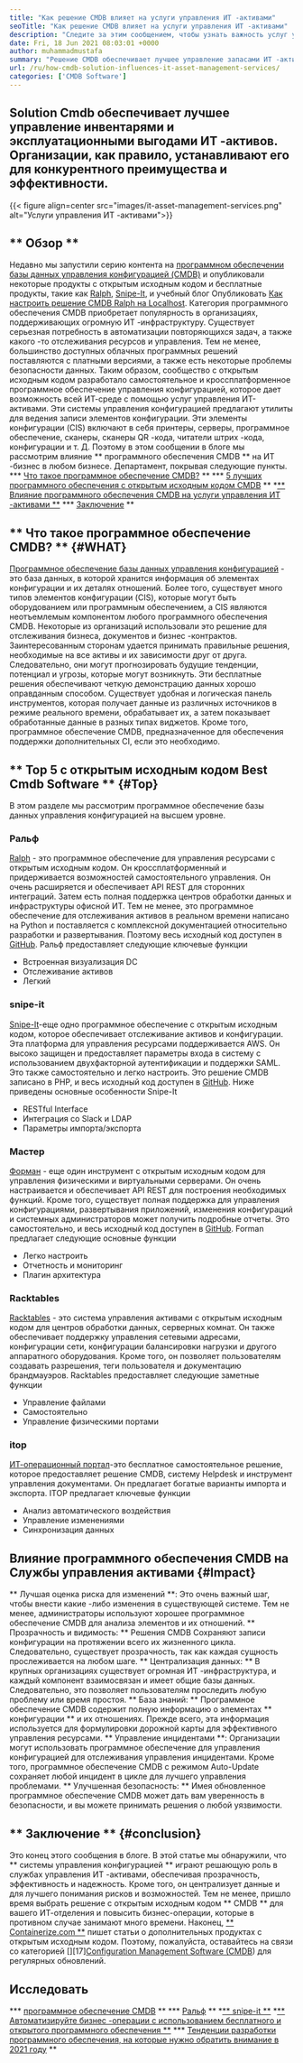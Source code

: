 ```yaml
---
title: "Как решение CMDB влияет на услуги управления ИТ -активами" 
seoTitle: "Как решение CMDB влияет на услуги управления ИТ -активами" 
description: "Следите за этим сообщением, чтобы узнать важность услуг управления ИТ -активами с открытым исходным кодом и бесплатного программного обеспечения CMDB для управления многочисленными элементами конфигурации." 
date: Fri, 18 Jun 2021 08:03:01 +0000
author: muhammadmustafa
summary: "Решение CMDB обеспечивает лучшее управление запасами ИТ -активов и эксплуатационные выгоды. Организации, как правило, устанавливают его для конкурентного преимущества и эффективности." 
url: /ru/how-cmdb-solution-influences-it-asset-management-services/
categories: ['CMDB Software']
---
```


## Solution Cmdb обеспечивает лучшее управление инвентарями и эксплуатационными выгодами ИТ -активов. Организации, как правило, устанавливают его для конкурентного преимущества и эффективности.

{{< figure align=center src="images/it-asset-management-services.png" alt="Услуги управления ИТ -активами">}}


## ** Обзор **
Недавно мы запустили серию контента на [программном обеспечении базы данных управления конфигурацией (CMDB)][1] и опубликовали некоторые продукты с открытым исходным кодом и бесплатные продукты, такие как [Ralph][2], [Snipe-It][3], и учебный блог Опубликовать [Как настроить решение CMDB Ralph на Localhost][4]. Категория программного обеспечения CMDB приобретает популярность в организациях, поддерживающих огромную ИТ -инфраструктуру. Существует серьезная потребность в автоматизации повторяющихся задач, а также какого -то отслеживания ресурсов и управления. Тем не менее, большинство доступных облачных программных решений поставляются с платными версиями, а также есть некоторые проблемы безопасности данных. Таким образом, сообщество с открытым исходным кодом разработало самостоятельное и кроссплатформенное программное обеспечение управления конфигурацией, которое дает возможность всей ИТ-среде с помощью услуг управления ИТ-активами.
Эти системы управления конфигурацией предлагают утилиты для ведения записи элементов конфигурации. Эти элементы конфигурации (CIS) включают в себя принтеры, серверы, программное обеспечение, сканеры, сканеры QR -кода, читатели штрих -кода, конфигурации и т. Д. Поэтому в этом сообщении в блоге мы рассмотрим влияние ** программного обеспечения CMDB ** на ИТ -бизнес в любом бизнесе. Департамент, покрывая следующие пункты.
  *** [Что такое программное обеспечение CMDB?][5] **
  *** [5 лучших программного обеспечения с открытым исходным кодом CMDB][6] **
  *[** Влияние программного обеспечения CMDB на услуги управления ИТ -активами **][7]
  *** [Заключение][8] **

## ** Что такое программное обеспечение CMDB? ** {#WHAT}
[Программное обеспечение базы данных управления конфигурацией][1] - это база данных, в которой хранится информация об элементах конфигурации и их деталях отношений. Более того, существует много типов элементов конфигурации (CIS), которые могут быть оборудованием или программным обеспечением, а CIS являются неотъемлемым компонентом любого программного обеспечения CMDB. Некоторые из организаций использовали это решение для отслеживания бизнеса, документов и бизнес -контрактов. Заинтересованным сторонам удается принимать правильные решения, необходимые на все активы и их зависимости друг от друга. Следовательно, они могут прогнозировать будущие тенденции, потенциал и угрозы, которые могут возникнуть. Эти бесплатные решения обеспечивают четкую демонстрацию данных хорошо оправданным способом. Существует удобная и логическая панель инструментов, которая получает данные из различных источников в режиме реального времени, обрабатывает их, а затем показывает обработанные данные в разных типах виджетов. Кроме того, программное обеспечение CMDB, предназначенное для обеспечения поддержки дополнительных CI, если это необходимо.

## ** Top 5 с открытым исходным кодом Best Cmdb Software ** {#Top}
В этом разделе мы рассмотрим программное обеспечение базы данных управления конфигурацией на высшем уровне.

### Ральф
[Ralph][2] - это программное обеспечение для управления ресурсами с открытым исходным кодом. Он кроссплатформенный и придерживается возможностей самостоятельного управления. Он очень расширяется и обеспечивает API REST для сторонних интеграций. Затем есть полная поддержка центров обработки данных и инфраструктуры офисной ИТ. Тем не менее, это программное обеспечение для отслеживания активов в реальном времени написано на Python и поставляется с комплексной документацией относительно разработки и развертывания. Поэтому весь исходный код доступен в [GitHub][9].
Ральф предоставляет следующие ключевые функции
  * Встроенная визуализация DC
  * Отслеживание активов
  * Легкий

### snipe-it
[Snipe-It][3]-еще одно программное обеспечение с открытым исходным кодом, которое обеспечивает отслеживание активов и конфигурации. Эта платформа для управления ресурсами поддерживается AWS. Он высоко защищен и предоставляет параметры входа в систему с использованием двухфакторной аутентификации и поддержки SAML. Это также самостоятельно и легко настроить. Это решение CMDB записано в PHP, и весь исходный код доступен в [GitHub][10].
Ниже приведены основные особенности Snipe-It
  * RESTful Interface
  * Интеграция со Slack и LDAP
  * Параметры импорта/экспорта

### Мастер
[Форман][11] - еще один инструмент с открытым исходным кодом для управления физическими и виртуальными серверами. Он очень настраивается и обеспечивает API REST для построения необходимых функций. Кроме того, существует полная поддержка для управления конфигурациями, развертывания приложений, изменения конфигураций и системных администраторов может получить подробные отчеты. Это самостоятельно, и весь исходный код доступен в [GitHub][12].
Forman предлагает следующие основные функции
  * Легко настроить
  * Отчетность и мониторинг
  * Плагин архитектура

### Racktables
[Racktables][13] - это система управления активами с открытым исходным кодом для центров обработки данных, серверных комнат. Он также обеспечивает поддержку управления сетевыми адресами, конфигурации сети, конфигурации балансировки нагрузки и другого аппаратного оборудования. Кроме того, он позволяет пользователям создавать разрешения, теги пользователя и документацию брандмауэров.
Racktables предоставляет следующие заметные функции
  * Управление файлами
  * Самостоятельно
  * Управление физическими портами

### itop
[ИТ-операционный портал][14]-это бесплатное самостоятельное решение, которое предоставляет решение CMDB, систему Helpdesk и инструмент управления документами. Он предлагает богатые варианты импорта и экспорта.
ITOP предлагает ключевые функции
  * Анализ автоматического воздействия
  * Управление изменениями
  * Синхронизация данных

## Влияние программного обеспечения CMDB на [][15] Службы управления активами {#Impact}
** Лучшая оценка риска для изменений **: Это очень важный шаг, чтобы внести какие -либо изменения в существующей системе. Тем не менее, администраторы используют хорошее программное обеспечение CMDB для анализа элементов и их отношений.
** Прозрачность и видимость: ** Решения CMDB Сохраняют записи конфигурации на протяжении всего их жизненного цикла. Следовательно, существует прозрачность, так как каждая сущность прослеживается на любом шаге.
** Централизация данных: ** В крупных организациях существует огромная ИТ -инфраструктура, и каждый компонент взаимосвязан и имеет общие базы данных. Следовательно, это позволяет пользователям проследить любую проблему или время простоя.
** База знаний: ** Программное обеспечение CMDB содержит полную информацию о элементах ** конфигурации ** и их отношениях. Прежде всего, эта информация используется для формулировки дорожной карты для эффективного управления ресурсами.
** Управление инцидентами **: Организации могут использовать программное обеспечение для управления конфигурацией для отслеживания управления инцидентами. Кроме того, программное обеспечение CMDB с режимом Auto-Update сохраняет любой инцидент в цикле для лучшего управления проблемами.
** Улучшенная безопасность: ** Имея обновленное программное обеспечение CMDB может дать вам уверенность в безопасности, и вы можете принимать решения о любой уязвимости.

## ** Заключение ** {#conclusion}
Это конец этого сообщения в блоге. В этой статье мы обнаружили, что ** системы управления конфигурацией ** играют решающую роль в службах управления ИТ -активами, обеспечивая прозрачность, эффективность и надежность. Кроме того, он централизует данные и для лучшего понимания рисков и возможностей. Тем не менее, пришло время выбрать решение с открытым исходным кодом ** CMDB ** для вашего ИТ-отделения и повысить бизнес-операции, которые в противном случае занимают много времени.
Наконец, [** Containerize.com **][16] пишет статьи о дополнительных продуктах с открытым исходным кодом. Поэтому, пожалуйста, оставайтесь на связи со категорией [][][17][17][Configuration Management Software (CMDB][1]) для регулярных обновлений.

## Исследовать
  *** [программное обеспечение CMDB][1] **
  *** [Ральф][2] **
  *[** snipe-it **][3]
  *[** Автоматизируйте бизнес -операции с использованием бесплатного и открытого программного обеспечения **][18]
  *** [Тенденции разработки программного обеспечения, на которые нужно обратить внимание в 2021 году][19] **

  
[1]: https://products.containerize.com/cmdb-software/
[2]: https://products.containerize.com/cmdb-software/ralph/
[3]: https://products.containerize.com/cmdb-software/snipe-it/
[4]: https://blog.containerize.com/cmdb-software/how-to-set-up-cmdb-solution-ralph-on-localhost/
[5]: #what
[6]: #top
[7]: #impact
[8]: #Conclusion
[9]: https://github.com/allegro/ralph
[10]: https://github.com/snipe/snipe-it
[11]: https://theforeman.org/
[12]: https://github.com/theforeman/foreman
[13]: https://www.racktables.org/
[14]: https://www.combodo.com/itop
[15]: https://blog.containerize.com/wp-admin/post.php?post=5864&action=edit#app
[16]: https://www.containerize.com/
[17]: https://products.containerize.com/single-sign-on/
[18]: https://blog.containerize.com/blogging/automate-business-operations-using-open-source-software/
[19]: https://blog.containerize.com/blockchain-platforms/software-development-trends-to-look-out-for-in-2021/
